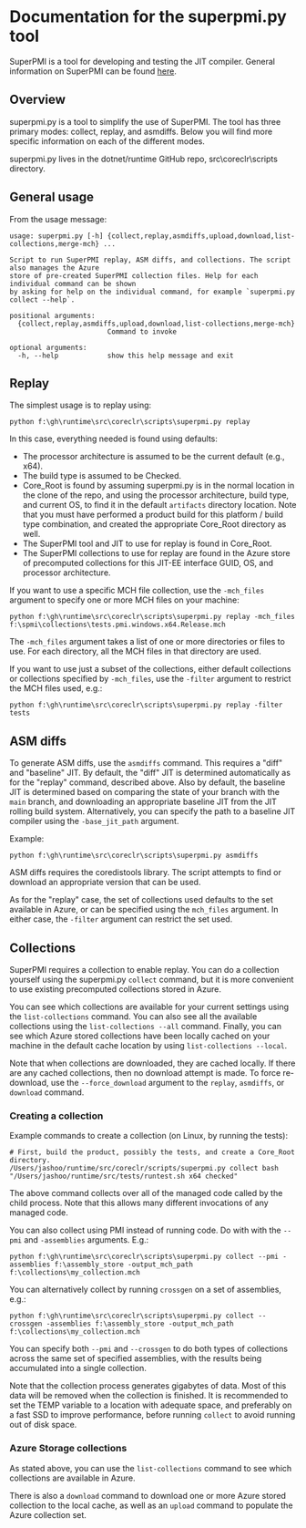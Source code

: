 # Documentation for the superpmi.py tool

SuperPMI is a tool for developing and testing the JIT compiler.
General information on SuperPMI can be found [here](../ToolBox/superpmi/readme.md).

## Overview

superpmi.py is a tool to simplify the use of SuperPMI.
The tool has three primary modes: collect, replay, and asmdiffs.
Below you will find more specific information on each of the different modes.

superpmi.py lives in the dotnet/runtime GitHub repo, src\coreclr\scripts directory.

## General usage

From the usage message:

```
usage: superpmi.py [-h] {collect,replay,asmdiffs,upload,download,list-collections,merge-mch} ...

Script to run SuperPMI replay, ASM diffs, and collections. The script also manages the Azure
store of pre-created SuperPMI collection files. Help for each individual command can be shown
by asking for help on the individual command, for example `superpmi.py collect --help`.

positional arguments:
  {collect,replay,asmdiffs,upload,download,list-collections,merge-mch}
                        Command to invoke

optional arguments:
  -h, --help            show this help message and exit
```

## Replay

The simplest usage is to replay using:

```
python f:\gh\runtime\src\coreclr\scripts\superpmi.py replay
```

In this case, everything needed is found using defaults:

- The processor architecture is assumed to be the current default (e.g., x64).
- The build type is assumed to be Checked.
- Core_Root is found by assuming superpmi.py is in the normal location in the
clone of the repo, and using the processor architecture, build type, and current
OS, to find it in the default `artifacts` directory location. Note that you must
have performed a product build for this platform / build type combination, and
created the appropriate Core_Root directory as well.
- The SuperPMI tool and JIT to use for replay is found in Core_Root.
- The SuperPMI collections to use for replay are found in the Azure store of
precomputed collections for this JIT-EE interface GUID, OS, and processor architecture.

If you want to use a specific MCH file collection, use the `-mch_files` argument to specify
one or more MCH files on your machine:

```
python f:\gh\runtime\src\coreclr\scripts\superpmi.py replay -mch_files f:\spmi\collections\tests.pmi.windows.x64.Release.mch
```

The `-mch_files` argument takes a list of one or more directories or files to use. For
each directory, all the MCH files in that directory are used.

If you want to use just a subset of the collections, either default collections or collections
specified by `-mch_files`, use the `-filter` argument to restrict the MCH files used, e.g.:

```
python f:\gh\runtime\src\coreclr\scripts\superpmi.py replay -filter tests
```

## ASM diffs

To generate ASM diffs, use the `asmdiffs` command. This requires a "diff" and "baseline"
JIT. By default, the "diff" JIT is determined automatically as for the "replay" command,
described above. Also by default, the baseline JIT is determined based on comparing the
state of your branch with the `main` branch, and downloading an appropriate baseline JIT from the JIT
rolling build system. Alternatively, you can specify the path to a baseline JIT
compiler using the `-base_jit_path` argument.

Example:
```
python f:\gh\runtime\src\coreclr\scripts\superpmi.py asmdiffs
```

ASM diffs requires the coredistools library. The script attempts to find
or download an appropriate version that can be used.

As for the "replay" case, the set of collections used defaults to the set available
in Azure, or can be specified using the `mch_files` argument. In either case, the
`-filter` argument can restrict the set used.

## Collections

SuperPMI requires a collection to enable replay. You can do a collection
yourself using the superpmi.py `collect` command, but it is more convenient
to use existing precomputed collections stored in Azure.

You can see which collections are available for your current settings using
the `list-collections` command. You can also see all the available collections
using the `list-collections --all` command. Finally, you can see which Azure stored
collections have been locally cached on your machine in the default cache location
by using `list-collections --local`.

Note that when collections are downloaded, they are cached locally. If there are
any cached collections, then no download attempt is made. To force re-download,
use the `--force_download` argument to the `replay`, `asmdiffs`, or `download` command.

### Creating a collection

Example commands to create a collection (on Linux, by running the tests):

```
# First, build the product, possibly the tests, and create a Core_Root directory.
/Users/jashoo/runtime/src/coreclr/scripts/superpmi.py collect bash "/Users/jashoo/runtime/src/tests/runtest.sh x64 checked"
```

The above command collects over all of the managed code called by the
child process. Note that this allows many different invocations of any
managed code.

You can also collect using PMI instead of running code. Do with with the `--pmi` and `-assemblies`
arguments. E.g.:

```
python f:\gh\runtime\src\coreclr\scripts\superpmi.py collect --pmi -assemblies f:\assembly_store -output_mch_path f:\collections\my_collection.mch
```

You can alternatively collect by running `crossgen` on a set of assemblies, e.g.:

```
python f:\gh\runtime\src\coreclr\scripts\superpmi.py collect --crossgen -assemblies f:\assembly_store -output_mch_path f:\collections\my_collection.mch
```

You can specify both `--pmi` and `--crossgen` to do both types of collections across the
same set of specified assemblies, with the results being accumulated into a single collection.

Note that the collection process generates gigabytes of data. Most of this data will
be removed when the collection is finished. It is recommended to set the TEMP variable
to a location with adequate space, and preferably on a fast SSD to improve performance,
before running `collect` to avoid running out of disk space.

### Azure Storage collections

As stated above, you can use the `list-collections` command to see which collections
are available in Azure.

There is also a `download` command to download one or more Azure stored collection
to the local cache, as well as an `upload` command to populate the Azure collection
set.
